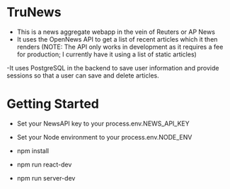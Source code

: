 # TruNews

- This is a news aggregate webapp in the vein of Reuters or AP News
- It uses the OpenNews API to get a list of recent articles which it then
  renders (NOTE: The API only works in development as it requires a fee for production; I currently have it using a list of static articles)

-It uses PostgreSQL in the backend to save user information and provide
sessions so that a user can save and delete articles.

# Getting Started

- Set your NewsAPI key to your process.env.NEWS_API_KEY

- Set your Node environment to your process.env.NODE_ENV

- npm install

- npm run react-dev

- npm run server-dev

